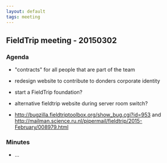 ```yaml
---
layout: default
tags: meeting
---
```


## FieldTrip meeting - 20150302 

### Agenda

*  "contracts" for all people that are part of the team

*  redesign website to contribute to donders corporate identity

*  start a FieldTrip foundation?

*  alternative fieldtrip website during server room switch?

*  http://bugzilla.fieldtriptoolbox.org/show_bug.cgi?id=953 and http://mailman.science.ru.nl/pipermail/fieldtrip/2015-February/008979.html

### Minutes

*  ...

